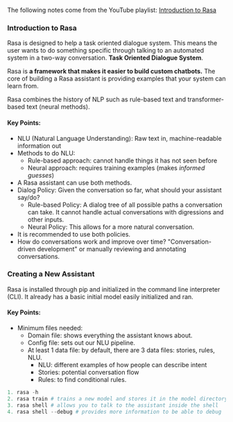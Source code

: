 The following notes come from the YouTube playlist: [Introduction to Rasa](https://www.youtube.com/watch?v=Ap62n_YAVZ8&list=PL75e0qA87dlErcimrWHKEUq4b-x9PrpLe)
### Introduction to Rasa

Rasa is designed to help a task oriented dialogue system. This means the user wants to do something specific through talking to an automated system in a two-way conversation. **Task Oriented Dialogue System**.

Rasa is **a framework that makes it easier to build custom chatbots.**
The core of building a Rasa assistant is providing examples that your system can learn from. 

Rasa combines the history of NLP such as rule-based text and transformer-based text (neural methods).

#### Key Points:
- NLU (Natural Language Understanding): Raw text in, machine-readable information out
- Methods to do NLU:
	- Rule-based approach: cannot handle things it has not seen before
	- Neural approach: requires training examples (makes _informed guesses_)
- A Rasa assistant can use both methods.
- Dialog Policy: Given the conversation so far, what should your assistant say/do?
	- Rule-based Policy: A dialog tree of all possible paths a conversation can take. It cannot handle actual conversations with digressions and other inputs.
	- Neural Policy: This allows for a more natural conversation.
- It is recommended to use both policies.
- How do conversations work and improve over time? "Conversation-driven development" or manually reviewing and annotating conversations.

### Creating a New Assistant

Rasa is installed through pip and initialized in the command line interpreter (CLI). It already has a basic initial model easily initialized and ran. 

#### Key Points:
- Minimum files needed:
	- Domain file: shows everything the assistant knows about.
	- Config file: sets out our NLU pipeline.
	- At least 1 data file: by default, there are 3 data files: stories, rules, NLU.
		- NLU: different examples of how people can describe intent
		- Stories: potential conversation flow
		- Rules: to find conditional rules.

```python
1. rasa -h 
2. rasa train # trains a new model and stores it in the model directory
3. rasa shell # allows you to talk to the assistant inside the shell
4. rasa shell --debug # provides more information to be able to debug
```